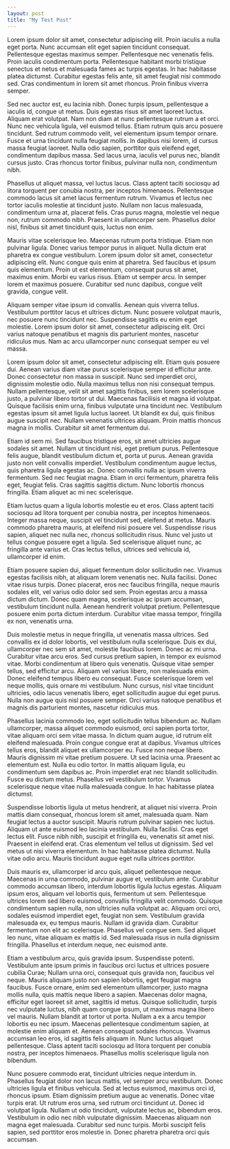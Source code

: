 ```yaml
---
layout: post
title: "My Test Post"
---
```


Lorem ipsum dolor sit amet, consectetur adipiscing elit. Proin iaculis a nulla eget porta. Nunc accumsan elit eget sapien tincidunt consequat. Pellentesque egestas maximus semper. Pellentesque nec venenatis felis. Proin iaculis condimentum porta. Pellentesque habitant morbi tristique senectus et netus et malesuada fames ac turpis egestas. In hac habitasse platea dictumst. Curabitur egestas felis ante, sit amet feugiat nisi commodo sed. Cras condimentum in lorem sit amet rhoncus. Proin finibus viverra semper.

Sed nec auctor est, eu lacinia nibh. Donec turpis ipsum, pellentesque a iaculis id, congue ut metus. Duis egestas risus sit amet laoreet luctus. Aliquam erat volutpat. Nam non diam at nunc pellentesque rutrum a et orci. Nunc nec vehicula ligula, vel euismod tellus. Etiam rutrum quis arcu posuere tincidunt. Sed rutrum commodo velit, vel elementum ipsum tempor ornare. Fusce et urna tincidunt nulla feugiat mollis. In dapibus nisi lorem, id cursus massa feugiat laoreet. Nulla odio sapien, porttitor quis eleifend eget, condimentum dapibus massa. Sed lacus urna, iaculis vel purus nec, blandit cursus justo. Cras rhoncus tortor finibus, pulvinar nulla non, condimentum nibh.

Phasellus ut aliquet massa, vel luctus lacus. Class aptent taciti sociosqu ad litora torquent per conubia nostra, per inceptos himenaeos. Pellentesque commodo lacus sit amet lacus fermentum rutrum. Vivamus et lectus nec tortor iaculis molestie at tincidunt justo. Nullam non lacus malesuada, condimentum urna at, placerat felis. Cras purus magna, molestie vel neque non, rutrum commodo nibh. Praesent in ullamcorper sem. Phasellus dolor nisl, finibus sit amet tincidunt quis, luctus non enim.

Mauris vitae scelerisque leo. Maecenas rutrum porta tristique. Etiam non pulvinar ligula. Donec varius tempor purus in aliquet. Nulla dictum erat pharetra ex congue vestibulum. Lorem ipsum dolor sit amet, consectetur adipiscing elit. Nunc congue quis enim at pharetra. Sed faucibus et ipsum quis elementum. Proin ut est elementum, consequat purus sit amet, maximus enim. Morbi eu varius risus. Etiam ut semper arcu. In semper lorem et maximus posuere. Curabitur sed nunc dapibus, congue velit gravida, congue velit.

Aliquam semper vitae ipsum id convallis. Aenean quis viverra tellus. Vestibulum porttitor lacus et ultrices dictum. Nunc posuere volutpat mauris, nec posuere nunc tincidunt nec. Suspendisse sagittis eu enim eget molestie. Lorem ipsum dolor sit amet, consectetur adipiscing elit. Orci varius natoque penatibus et magnis dis parturient montes, nascetur ridiculus mus. Nam ac arcu ullamcorper nunc consequat semper eu vel massa.

Lorem ipsum dolor sit amet, consectetur adipiscing elit. Etiam quis posuere dui. Aenean varius diam vitae purus scelerisque semper id efficitur ante. Donec consectetur non massa in suscipit. Nunc sed imperdiet orci, dignissim molestie odio. Nulla maximus tellus non nisi consequat tempus. Nullam pellentesque, velit sit amet sagittis finibus, sem lorem scelerisque justo, a pulvinar libero tortor ut dui. Maecenas facilisis et magna id volutpat. Quisque facilisis enim urna, finibus vulputate urna tincidunt nec. Vestibulum egestas ipsum sit amet ligula luctus laoreet. Ut blandit ex dui, quis finibus augue suscipit nec. Nullam venenatis ultrices aliquam. Proin mattis rhoncus magna in mollis. Curabitur sit amet fermentum dui.

Etiam id sem mi. Sed faucibus tristique eros, sit amet ultricies augue sodales sit amet. Nullam ut tincidunt nisi, eget pretium purus. Pellentesque felis augue, blandit vestibulum dictum et, porta ut purus. Aenean gravida justo non velit convallis imperdiet. Vestibulum condimentum augue lectus, quis pharetra ligula egestas ac. Donec convallis nulla ac ipsum viverra fermentum. Sed nec feugiat magna. Etiam in orci fermentum, pharetra felis eget, feugiat felis. Cras sagittis sagittis dictum. Nunc lobortis rhoncus fringilla. Etiam aliquet ac mi nec scelerisque.

Etiam luctus quam a ligula lobortis molestie eu et eros. Class aptent taciti sociosqu ad litora torquent per conubia nostra, per inceptos himenaeos. Integer massa neque, suscipit vel tincidunt sed, eleifend at metus. Mauris commodo pharetra mauris, at eleifend nisi posuere vel. Suspendisse risus sapien, aliquet nec nulla nec, rhoncus sollicitudin risus. Nunc vel justo ut tellus congue posuere eget a ligula. Sed scelerisque aliquet nunc, ac fringilla ante varius et. Cras lectus tellus, ultrices sed vehicula id, ullamcorper id enim.

Etiam posuere sapien dui, aliquet fermentum dolor sollicitudin nec. Vivamus egestas facilisis nibh, at aliquam lorem venenatis nec. Nulla facilisi. Donec vitae risus turpis. Donec placerat, eros nec faucibus fringilla, neque mauris sodales elit, vel varius odio dolor sed sem. Proin egestas arcu a massa dictum dictum. Donec quam magna, scelerisque ac ipsum accumsan, vestibulum tincidunt nulla. Aenean hendrerit volutpat pretium. Pellentesque posuere enim porta dictum interdum. Curabitur vitae massa tempor, fringilla ex non, venenatis urna.

Duis molestie metus in neque fringilla, ut venenatis massa ultrices. Sed convallis ex id dolor lobortis, vel vestibulum nulla scelerisque. Duis ex dui, ullamcorper nec sem sit amet, molestie faucibus lorem. Donec ac mi urna. Curabitur vitae arcu eros. Sed cursus pretium sapien, in tempor ex euismod vitae. Morbi condimentum at libero quis venenatis. Quisque vitae semper tellus, sed efficitur arcu. Aliquam vel varius libero, non malesuada enim. Donec eleifend tempus libero eu consequat. Fusce scelerisque lorem vel neque mollis, quis ornare mi vestibulum. Nunc cursus, nisl vitae tincidunt ultricies, odio lacus venenatis libero, eget sollicitudin augue dui eget purus. Nulla non augue quis nisl posuere semper. Orci varius natoque penatibus et magnis dis parturient montes, nascetur ridiculus mus.

Phasellus lacinia commodo leo, eget sollicitudin tellus bibendum ac. Nullam ullamcorper, massa aliquet commodo euismod, orci sapien porta tortor, vitae aliquam orci sem vitae massa. In dictum quam augue, id rutrum elit eleifend malesuada. Proin congue congue erat at dapibus. Vivamus ultrices tellus eros, blandit aliquet ex ullamcorper eu. Fusce non neque libero. Mauris dignissim mi vitae pretium posuere. Ut sed lacinia urna. Praesent ac elementum est. Nulla eu odio tortor. In mattis aliquam ligula, eu condimentum sem dapibus ac. Proin imperdiet erat nec blandit sollicitudin. Fusce eu dictum metus. Phasellus vel vestibulum tortor. Vivamus scelerisque neque vitae nulla malesuada congue. In hac habitasse platea dictumst.

Suspendisse lobortis ligula ut metus hendrerit, at aliquet nisi viverra. Proin mattis diam consequat, rhoncus lorem sit amet, malesuada quam. Nam feugiat lectus a auctor suscipit. Mauris rutrum pulvinar sapien nec luctus. Aliquam ut ante euismod leo lacinia vestibulum. Nulla facilisi. Cras eget lectus elit. Fusce nibh nibh, suscipit et fringilla eu, venenatis sit amet nisi. Praesent in eleifend erat. Cras elementum vel tellus ut dignissim. Sed vel metus ut nisi viverra elementum. In hac habitasse platea dictumst. Nulla vitae odio arcu. Mauris tincidunt augue eget nulla ultrices porttitor.

Duis mauris ex, ullamcorper id arcu quis, aliquet pellentesque neque. Maecenas in urna commodo, pulvinar augue et, vestibulum ante. Curabitur commodo accumsan libero, interdum lobortis ligula luctus egestas. Aliquam ipsum eros, aliquam vel lobortis quis, fermentum ut sem. Pellentesque ultrices lorem sed libero euismod, convallis fringilla velit commodo. Quisque condimentum sapien nulla, non ultricies nulla volutpat ac. Aliquam orci orci, sodales euismod imperdiet eget, feugiat non sem. Vestibulum gravida malesuada ex, eu tempus mauris. Nullam id gravida diam. Curabitur fermentum non elit ac scelerisque. Phasellus vel congue sem. Sed aliquet leo nunc, vitae aliquam ex mattis id. Sed malesuada risus in nulla dignissim fringilla. Phasellus et interdum neque, nec euismod ante.

Etiam a vestibulum arcu, quis gravida ipsum. Suspendisse potenti. Vestibulum ante ipsum primis in faucibus orci luctus et ultrices posuere cubilia Curae; Nullam urna orci, consequat quis gravida non, faucibus vel neque. Mauris aliquam justo non sapien lobortis, eget feugiat magna faucibus. Fusce ornare, enim sed elementum ullamcorper, justo magna mollis nulla, quis mattis neque libero a sapien. Maecenas dolor magna, efficitur eget laoreet sit amet, sagittis id metus. Quisque sollicitudin, turpis nec vulputate luctus, nibh quam congue ipsum, ut maximus magna libero vel mauris. Nullam blandit at tortor ut porta. Nullam a ex a arcu tempor lobortis eu nec ipsum. Maecenas pellentesque condimentum sapien, at molestie enim aliquam et. Aenean consequat sodales rhoncus. Vivamus accumsan leo eros, id sagittis felis aliquam in. Nunc luctus aliquet pellentesque. Class aptent taciti sociosqu ad litora torquent per conubia nostra, per inceptos himenaeos. Phasellus mollis scelerisque ligula non bibendum.

Nunc posuere commodo erat, tincidunt ultricies neque interdum in. Phasellus feugiat dolor non lacus mattis, vel semper arcu vestibulum. Donec ultricies ligula et finibus vehicula. Sed at lectus euismod, maximus orci id, rhoncus ipsum. Etiam dignissim pretium augue ac venenatis. Donec vitae turpis erat. Ut rutrum eros urna, sed rutrum orci tincidunt ut. Donec id volutpat ligula. Nullam ut odio tincidunt, vulputate lectus ac, bibendum eros. Vestibulum in odio nec nibh vulputate dignissim. Maecenas aliquam non magna eget malesuada. Curabitur sed nunc turpis. Morbi suscipit felis sapien, sed porttitor eros molestie in. Donec pharetra pharetra orci quis accumsan.